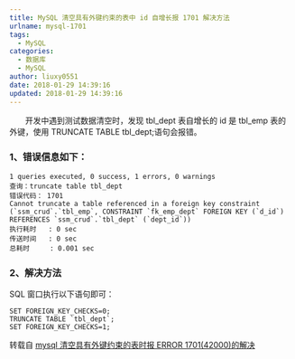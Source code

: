 ```yaml
---
title: MySQL 清空具有外键约束的表中 id 自增长报 1701 解决方法
urlname: mysql-1701
tags:
  - MySQL
categories:
  - 数据库
  - MySQL
author: liuxy0551
date: 2018-01-29 14:39:16
updated: 2018-01-29 14:39:16
---
```



　　开发中遇到测试数据清空时，发现 tbl_dept 表自增长的 id 是 tbl_emp 表的外键，使用 TRUNCATE TABLE tbl_dept;语句会报错。
<!--more-->


### 1、错误信息如下：

```
1 queries executed, 0 success, 1 errors, 0 warnings
查询：truncate table tbl_dept
错误代码： 1701
Cannot truncate a table referenced in a foreign key constraint (`ssm_crud`.`tbl_emp`, CONSTRAINT `fk_emp_dept` FOREIGN KEY (`d_id`) REFERENCES `ssm_crud`.`tbl_dept` (`dept_id`))
执行耗时   : 0 sec
传送时间   : 0 sec
总耗时     : 0.001 sec
```

### 2、解决方法
SQL 窗口执行以下语句即可：

```
SET FOREIGN_KEY_CHECKS=0;
TRUNCATE TABLE `tbl_dept`;
SET FOREIGN_KEY_CHECKS=1;
```

转载自 [mysql 清空具有外键约束的表时报 ERROR 1701(42000)的解决](https://www.aliang.org/MySQL/874.html)
